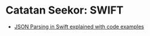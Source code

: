 # Catatan Seekor: SWIFT

* [JSON Parsing in Swift explained with code examples](https://www.avanderlee.com/swift/json-parsing-decoding/)

